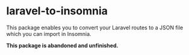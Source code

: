 # laravel-to-insomnia
This package enables you to convert your Laravel routes to a JSON file which you can import in Insomnia.

**This package is abandoned and unfinished.**
